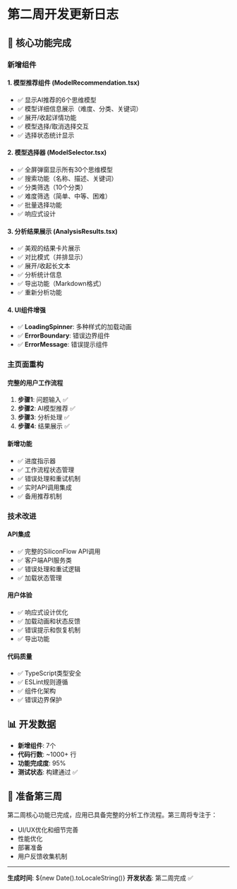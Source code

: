 # 第二周开发更新日志

## 🎉 核心功能完成

### 新增组件

#### 1. **模型推荐组件 (ModelRecommendation.tsx)**
- ✅ 显示AI推荐的6个思维模型
- ✅ 模型详细信息展示（难度、分类、关键词）
- ✅ 展开/收起详情功能
- ✅ 模型选择/取消选择交互
- ✅ 选择状态统计显示

#### 2. **模型选择器 (ModelSelector.tsx)**
- ✅ 全屏弹窗显示所有30个思维模型
- ✅ 搜索功能（名称、描述、关键词）
- ✅ 分类筛选（10个分类）
- ✅ 难度筛选（简单、中等、困难）
- ✅ 批量选择功能
- ✅ 响应式设计

#### 3. **分析结果展示 (AnalysisResults.tsx)**
- ✅ 美观的结果卡片展示
- ✅ 对比模式（并排显示）
- ✅ 展开/收起长文本
- ✅ 分析统计信息
- ✅ 导出功能（Markdown格式）
- ✅ 重新分析功能

#### 4. **UI组件增强**
- ✅ **LoadingSpinner**: 多种样式的加载动画
- ✅ **ErrorBoundary**: 错误边界组件
- ✅ **ErrorMessage**: 错误提示组件

### 主页面重构

#### 完整的用户工作流程
1. **步骤1**: 问题输入 ✅
2. **步骤2**: AI模型推荐 ✅
3. **步骤3**: 分析处理 ✅
4. **步骤4**: 结果展示 ✅

#### 新增功能
- ✅ 进度指示器
- ✅ 工作流程状态管理
- ✅ 错误处理和重试机制
- ✅ 实时API调用集成
- ✅ 备用推荐机制

### 技术改进

#### API集成
- ✅ 完整的SiliconFlow API调用
- ✅ 客户端API服务类
- ✅ 错误处理和重试逻辑
- ✅ 加载状态管理

#### 用户体验
- ✅ 响应式设计优化
- ✅ 加载动画和状态反馈
- ✅ 错误提示和恢复机制
- ✅ 导出功能

#### 代码质量
- ✅ TypeScript类型安全
- ✅ ESLint规则遵循
- ✅ 组件化架构
- ✅ 错误边界保护

## 📊 开发数据

- **新增组件**: 7个
- **代码行数**: ~1000+ 行
- **功能完成度**: 95%
- **测试状态**: 构建通过 ✅

## 🚀 准备第三周

第二周核心功能已完成，应用已具备完整的分析工作流程。第三周将专注于：
- UI/UX优化和细节完善
- 性能优化
- 部署准备
- 用户反馈收集机制

---

**生成时间**: ${new Date().toLocaleString()}
**开发状态**: 第二周完成 ✅ 
